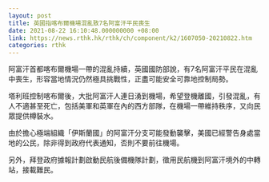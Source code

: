 ```yaml
---
layout: post
title: 英國指喀布爾機場混亂致7名阿富汗平民喪生
date: 2021-08-22 16:10:48.000000000 +08:00
link: https://news.rthk.hk/rthk/ch/component/k2/1607050-20210822.htm
categories: rthk
---
```


阿富汗首都喀布爾機場一帶的混亂持續，英國國防部說，有7名阿富汗平民在混亂中喪生，形容當地情況仍然極具挑戰性，正盡可能安全可靠地控制局勢。

塔利班控制喀布爾後，大批阿富汗人連日湧到機場，希望登機離國，引發混亂，有人不適甚至死亡，包括美軍和英軍在內的西方部隊，在機場一帶維持秩序，又向民眾提供樽裝水。

由於擔心極端組織「伊斯蘭國」的阿富汗分支可能發動襲擊，美國已經警告身處當地的公民，除非得到政府代表通知，否則不要前往機場。

另外，拜登政府據報計劃啟動民航後備機隊計劃，徵用民航機到阿富汗境外的中轉站，接載難民。
